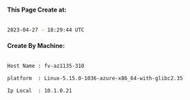 
   
#### This Page Create at:

```bash

2023-04-27 - 18:29:44 UTC

```

#### Create By Machine:

```bash

Host Name : fv-az1135-310

platform  : Linux-5.15.0-1036-azure-x86_64-with-glibc2.35

Ip Local  : 10.1.0.21

```

